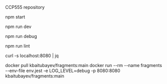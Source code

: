 CCP555 repository

npm start

npm run dev

npm run debug

npm run lint

curl -s localhost:8080 | jq

docker pull kbaitubayev/fragments:main
docker run --rm --name fragments --env-file env.jest -e LOG_LEVEL=debug -p 8080:8080 kbaitubayev/fragments:main
